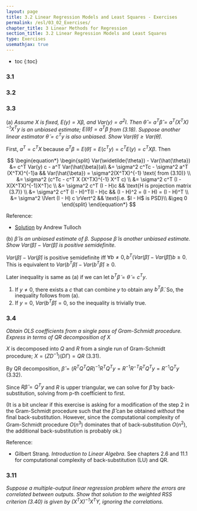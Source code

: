 ```yaml
---
layout: page
title: 3.2 Linear Regression Models and Least Squares - Exercises
permalink: /esl/03_02_Exercises/
chapter_title: 3 Linear Methods for Regression
section_title: 3.2 Linear Regression Models and Least Squares
type: Exercises
usemathjax: true
---
```


* toc
{:toc}

### 3.1

### 3.2

### 3.3

(a) *Assume $X$ is fixed, $E(y) = X\beta$, and $Var(y) = \sigma^2 I$. Then $\hat{\theta} = a^T \hat{\beta} = a^T(X^TX)^{-1}X^Ty$ is an unbiased estimate; $E(\hat{\theta})=a^T\beta$ from (3.18). Suppose another linear estimator $\widetilde{\theta} = c^Ty$ is also unbiased. Show $Var(\widetilde{\theta}) \geq Var(\hat{\theta})$.*

First, $a^T = c^T X$ because $a^T \beta = E(\widetilde{\theta}) = E(c^T y) = c^T E(y) = c^T X \beta$. Then

$$ \begin{equation*} \begin{split}
Var(\widetilde{\theta}) - Var(\hat{\theta}) &= c^T Var(y) c - a^T Var(\hat{\beta})a\\ 
&= \sigma^2 c^Tc - \sigma^2 a^T (X^TX)^{-1}a && Var(\hat{\beta}) = \sigma^2(X^TX)^{-1} \text{ from (3.10)} \\
&= \sigma^2 (c^Tc - c^T X (X^TX)^{-1} X^T c) \\
&= \sigma^2 c^T (I - X(X^TX)^{-1}X^T)c \\
&= \sigma^2 c^T (I - H)c && \text{H is projection matrix (3.7)} \\
&= \sigma^2 c^T (I - H)^T(I - H)c && (I - H)^2 = (I - H) = (I - H)^T \\
&= \sigma^2 \lVert (I - H) c \rVert^2 && \text{i.e. $I - H$ is PSD}\\
&\geq 0
\end{split} \end{equation*} $$

Reference:
* [Solution](https://tullo.ch/static/ESL-Solutions.pdf) by Andrew Tulloch

(b) *$\hat{\beta}$ is an unbiased estimate of $\beta$. Suppose $\widetilde{\beta}$ is another unbiased estimate. Show $Var(\widetilde{\beta}) - Var(\hat{\beta})$ is positive semidefinite.*

$Var(\widetilde{\beta}) - Var(\hat{\beta})$ is positive semidefinite iff $\forall b \neq 0, b^T (Var(\widetilde{\beta}) - Var(\hat{\beta})) b \geq 0$. This is equivalent to $Var(b^T \widetilde{\beta}) - Var(b^T \hat{\beta}) \geq 0$.

Later inequality is same as (a) if we can let $b^T \widetilde{\beta} = \widetilde{\theta} = c^T y$.
1. If $y \neq 0$, there exists a $c$ that can combine $y$ to obtain any $b^T \widetilde{\beta}$. So, the inequality follows from (a).
2. If $y = 0$, $Var(b^T \hat{\beta}) = 0$, so the inequality is trivially true.

### 3.4

*Obtain OLS coefficients from a single pass of Gram-Schmidt procedure. Express in terms of QR decomposition of X*

$X$ is decomposed into $Q$ and $R$ from a single run of Gram-Schmidt procedure; $X = (ZD^{-1})(D\Gamma) = QR$ (3.31). 

By QR decomposition, $\hat{\beta} = (R^T Q^TQR)^{-1}R^TQ^Ty = R^{-1}R^{-T}R^TQ^Ty = R^{-1}Q^Ty$ (3.32). 

Since $R \hat{\beta} = Q^T y$ and $R$ is upper triangular, we can solve for $\hat{\beta}$ by back-substitution, solving from p-th coefficient to first.

(It is a bit unclear if this exercise is asking for a modification of the step 2 in the Gram-Schmidt procedure such that the $\hat{\beta}$ can be obtained *without* the final back-substitution. However, since the computational complexity of Gram-Schmidt procedure $O(n^3)$ dominates that of back-substitution $O(n^2)$, the additional back-substitution is probably ok.)

Reference:
* Gilbert Strang. *Introduction to Linear Algebra*. See chapters 2.6 and 11.1 for computational complexity of back-substitution (LU) and QR.

### 3.11

*Suppose a multiple-output linear regression problem where the errors are correlated between outputs. Show that solution to the weighted RSS criterion (3.40) is given by $(X^TX)^{-1}X^TY$, ignoring the correlations.*

